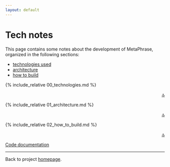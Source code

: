 ```yaml
---
layout: default
---
```


# Tech notes

This page contains some notes about the development of MetaPhrase, organized in the following sections:

- [technologies used](#technologies-used)
- [architecture](#architecture)
- [how to build](#how-to-build)

 
 {% include_relative 00_technologies.md %}

<div align="right">
<a href="#top">🔝</a>
</div>

 {% include_relative 01_architecture.md %}

<div align="right">
<a href="#top">🔝</a>
</div>

 {% include_relative 02_how_to_build.md %}

<div align="right">
<a href="#top">🔝</a>
</div>

[Code documentation](../kdoc/index.md)

***

Back to project [homepage](../index).